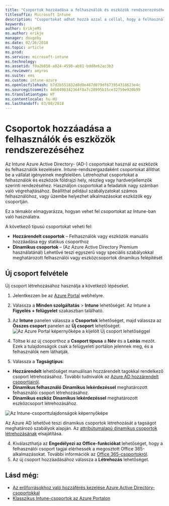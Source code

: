 ```yaml
---
title: "Csoportok hozzáadása a felhasználók és eszközök rendszerezéséhez"
titlesuffix: Microsoft Intune
description: "Csoportokat adhat hozzá azzal a céllal, hogy a felhasználókat és az eszközöket földrajzi hely, részleg vagy hardvertulajdonságok alapján rendszerezhesse."
keywords: 
author: ErikjeMS
ms.author: erikje
manager: dougeby
ms.date: 02/26/2018
ms.topic: article
ms.prod: 
ms.service: microsoft-intune
ms.technology: 
ms.assetid: f0a2b858-a824-4598-ab81-bdd8e62ac3b3
ms.reviewer: amyros
ms.suite: ems
ms.custom: intune-azure
ms.openlocfilehash: b7d2b551832d8d0e467d079df673954318623e4c
ms.sourcegitcommit: 4db0498342364f8a7c28995b15ce32759e920b99
ms.translationtype: HT
ms.contentlocale: hu-HU
ms.lasthandoff: 03/08/2018
---
```

# <a name="add-groups-to-organize-users-and-devices"></a>Csoportok hozzáadása a felhasználók és eszközök rendszerezéséhez
Az Intune Azure Active Directory- (AD-) csoportokat használ az eszközök és felhasználók kezelésére. Intune-rendszergazdaként csoportokat állíthat be a vállalat igényeinek megfelelően. Létrehozhat csoportokat a felhasználók és eszközök földrajzi hely, részleg vagy hardverjellemzők szerinti rendezéséhez. Használjon csoportokat a feladatok nagy számban való végrehajtásához. Beállíthat például szabályzatokat számos felhasználóhoz, vagy üzembe helyezhet alkalmazásokat eszközök egy csoportján.

Ez a témakör elmagyarázza, hogyan vehet fel csoportokat az Intune-ban való használatra.

A következő típusú csoportokat veheti fel:
- **Hozzárendelt csoportok** – Felhasználók vagy eszközök manuális hozzáadása egy statikus csoporthoz
- **Dinamikus csoportok** – (Az Azure Active Directory Premium használatánál) Lehetővé teszi egyszerű vagy speciális szabályokkal meghatározott felhasználói vagy eszközcsoportok dinamikus felépítését

## <a name="add-a-new-group"></a>Új csoport felvétele

Új csoport létrehozásához használja a következő lépéseket.
1. Jelentkezzen be az [Azure Portal](https://portal.azure.com) webhelyre.
2. Válassza a **Minden szolgáltatás** > **Intune** lehetőséget. Az Intune a **Figyelés + felügyelet** szakaszban található.
3. Az **Intune** panelen válassza a **Csoportok** lehetőséget, majd válassza az **Összes csoport** panelen az **Új csoport** lehetőséget.
  ![Az Azure Portal képernyőképe a kijelölt Új csoport lehetőséggel](./media/groups-add-new.png)
2. Töltse ki az új csoporthoz a **Csoport típusa** a **Név** és a **Leírás** mezőt. Ezek a tulajdonságok csak a felügyeleti portálon jelennek meg, és a felhasználók nem láthatják.

3. Válassza a **Tagságtípus**:
  - **Hozzárendelt** lehetőséget manuálisan hozzárendelt tagokkal rendelkező csoport létrehozásához. További tudnivalók az [Azure AD hozzárendelt csoportjairól](https://docs.microsoft.com/azure/active-directory/active-directory-groups-create-azure-portal).
  - **Dinamikus felhasználó** **Dinamikus lekérdezéssel** meghatározott felhasználói csoport létrehozásához.
  - **Dinamikus eszköz** **Dinamikus lekérdezéssel** meghatározott eszközcsoport létrehozásához.

  ![Az Intune-csoporttulajdonságok képernyőképe](./media/groups-add-properties.png)

  Az Azure AD lehetővé teszi dinamikus csoportok létrehozását a tagságot meghatározó szabályok alapján. Az [attribútumalapú dinamikus csoportok létrehozásának](https://docs.microsoft.com/azure/active-directory/active-directory-groups-dynamic-membership-azure-portal) elsajátítása.

4. Kiválaszthatja az **Engedélyezi az Office-funkciókat** lehetőséget, hogy a felhasználói csoport tagjai elérhessék a megosztott Office 365-alkalmazásokat. További információk az [Office 365-csoportokról](https://support.office.com/article/Learn-about-Office-365-groups-b565caa1-5c40-40ef-9915-60fdb2d97fa2).
5. Az új csoport hozzáadásához válassza a **Létrehozás** lehetőséget.

## <a name="see-also"></a>Lásd még:
- [Az erőforrásokhoz való hozzáférés kezelése Azure Active Directory-csoportokkal](https://docs.microsoft.com/azure/active-directory/active-directory-manage-groups)
- [Klasszikus Intune-csoportok az Azure Portalon](groups-get-started.md)
